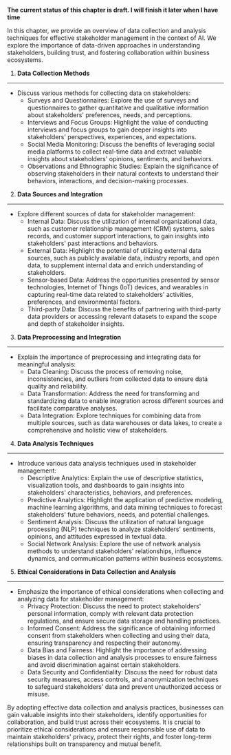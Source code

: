 **The current status of this chapter is draft. I will finish it later when I have time**

In this chapter, we provide an overview of data collection and analysis techniques for effective stakeholder management in the context of AI. We explore the importance of data-driven approaches in understanding stakeholders, building trust, and fostering collaboration within business ecosystems.

1. **Data Collection Methods**
------------------------------

* Discuss various methods for collecting data on stakeholders:
  * Surveys and Questionnaires: Explore the use of surveys and questionnaires to gather quantitative and qualitative information about stakeholders' preferences, needs, and perceptions.
  * Interviews and Focus Groups: Highlight the value of conducting interviews and focus groups to gain deeper insights into stakeholders' perspectives, experiences, and expectations.
  * Social Media Monitoring: Discuss the benefits of leveraging social media platforms to collect real-time data and extract valuable insights about stakeholders' opinions, sentiments, and behaviors.
  * Observations and Ethnographic Studies: Explain the significance of observing stakeholders in their natural contexts to understand their behaviors, interactions, and decision-making processes.

2. **Data Sources and Integration**
-----------------------------------

* Explore different sources of data for stakeholder management:
  * Internal Data: Discuss the utilization of internal organizational data, such as customer relationship management (CRM) systems, sales records, and customer support interactions, to gain insights into stakeholders' past interactions and behaviors.
  * External Data: Highlight the potential of utilizing external data sources, such as publicly available data, industry reports, and open data, to supplement internal data and enrich understanding of stakeholders.
  * Sensor-based Data: Address the opportunities presented by sensor technologies, Internet of Things (IoT) devices, and wearables in capturing real-time data related to stakeholders' activities, preferences, and environmental factors.
  * Third-party Data: Discuss the benefits of partnering with third-party data providers or accessing relevant datasets to expand the scope and depth of stakeholder insights.

3. **Data Preprocessing and Integration**
-----------------------------------------

* Explain the importance of preprocessing and integrating data for meaningful analysis:
  * Data Cleaning: Discuss the process of removing noise, inconsistencies, and outliers from collected data to ensure data quality and reliability.
  * Data Transformation: Address the need for transforming and standardizing data to enable integration across different sources and facilitate comparative analyses.
  * Data Integration: Explore techniques for combining data from multiple sources, such as data warehouses or data lakes, to create a comprehensive and holistic view of stakeholders.

4. **Data Analysis Techniques**
-------------------------------

* Introduce various data analysis techniques used in stakeholder management:
  * Descriptive Analytics: Explain the use of descriptive statistics, visualization tools, and dashboards to gain insights into stakeholders' characteristics, behaviors, and preferences.
  * Predictive Analytics: Highlight the application of predictive modeling, machine learning algorithms, and data mining techniques to forecast stakeholders' future behaviors, needs, and potential challenges.
  * Sentiment Analysis: Discuss the utilization of natural language processing (NLP) techniques to analyze stakeholders' sentiments, opinions, and attitudes expressed in textual data.
  * Social Network Analysis: Explore the use of network analysis methods to understand stakeholders' relationships, influence dynamics, and communication patterns within business ecosystems.

5. **Ethical Considerations in Data Collection and Analysis**
-------------------------------------------------------------

* Emphasize the importance of ethical considerations when collecting and analyzing data for stakeholder management:
  * Privacy Protection: Discuss the need to protect stakeholders' personal information, comply with relevant data protection regulations, and ensure secure data storage and handling practices.
  * Informed Consent: Address the significance of obtaining informed consent from stakeholders when collecting and using their data, ensuring transparency and respecting their autonomy.
  * Data Bias and Fairness: Highlight the importance of addressing biases in data collection and analysis processes to ensure fairness and avoid discrimination against certain stakeholders.
  * Data Security and Confidentiality: Discuss the need for robust data security measures, access controls, and anonymization techniques to safeguard stakeholders' data and prevent unauthorized access or misuse.

By adopting effective data collection and analysis practices, businesses can gain valuable insights into their stakeholders, identify opportunities for collaboration, and build trust across their ecosystems. It is crucial to prioritize ethical considerations and ensure responsible use of data to maintain stakeholders' privacy, protect their rights, and foster long-term relationships built on transparency and mutual benefit.
